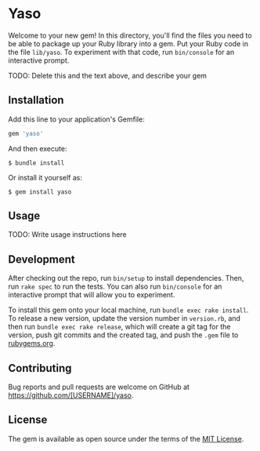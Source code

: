 # Yaso

Welcome to your new gem! In this directory, you'll find the files you need to be able to package up your Ruby library into a gem. Put your Ruby code in the file `lib/yaso`. To experiment with that code, run `bin/console` for an interactive prompt.

TODO: Delete this and the text above, and describe your gem

## Installation

Add this line to your application's Gemfile:

```ruby
gem 'yaso'
```

And then execute:

    $ bundle install

Or install it yourself as:

    $ gem install yaso

## Usage

TODO: Write usage instructions here

## Development

After checking out the repo, run `bin/setup` to install dependencies. Then, run `rake spec` to run the tests. You can also run `bin/console` for an interactive prompt that will allow you to experiment.

To install this gem onto your local machine, run `bundle exec rake install`. To release a new version, update the version number in `version.rb`, and then run `bundle exec rake release`, which will create a git tag for the version, push git commits and the created tag, and push the `.gem` file to [rubygems.org](https://rubygems.org).

## Contributing

Bug reports and pull requests are welcome on GitHub at https://github.com/[USERNAME]/yaso.

## License

The gem is available as open source under the terms of the [MIT License](https://opensource.org/licenses/MIT).
